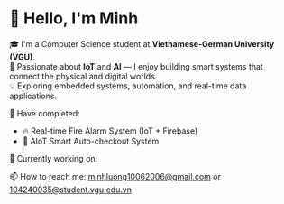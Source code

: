 # 👋 Hello, I'm Minh

🎓 I'm a Computer Science student at **Vietnamese-German University (VGU)**.  
🔧 Passionate about **IoT** and **AI** — I enjoy building smart systems that connect the physical and digital worlds.  
💡 Exploring embedded systems, automation, and real-time data applications.

🌱 Have completed:
- 🔥 Real-time Fire Alarm System (IoT + Firebase)  
- 🛒 AIoT Smart Auto-checkout System
  
🔧 Currently working on:  


📫 How to reach me: minhluong10062006@gmail.com or 104240035@student.vgu.edu.vn
